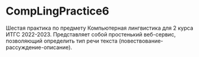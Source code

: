 # CompLingPractice6
Шестая практика по предмету Компьютерная лингвистика для 2 курса ИТГС 2022-2023. Представляет собой простенький веб-сервис, позволяющий определить тип речи текста (повествование-рассуждение-описание). 

